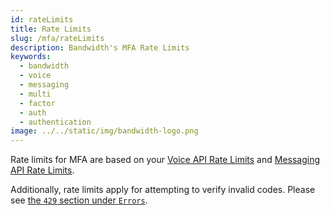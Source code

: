 ```yaml
---
id: rateLimits
title: Rate Limits
slug: /mfa/rateLimits
description: Bandwidth's MFA Rate Limits
keywords:
  - bandwidth
  - voice
  - messaging
  - multi
  - factor
  - auth
  - authentication
image: ../../static/img/bandwidth-logo.png
---
```


Rate limits for MFA are based on your [Voice API Rate Limits](../../voice) and [Messaging API Rate Limits](../../messaging).

Additionally, rate limits apply for attempting to verify invalid codes. Please see [the `429` section under `Errors`](./errors.md#http-429).
